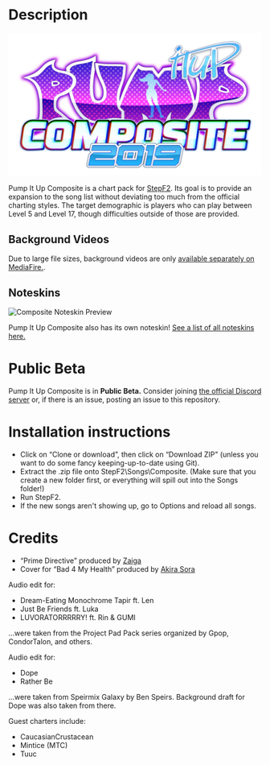 # Description

![Pump It Up Composite 2019 Logo](https://github.com/JapanYoshi/PIUComposite/raw/master/logo.png)

Pump It Up Composite is a chart pack for [StepF2](stepf2.blogspot.com). Its goal is to provide an expansion to the song list without deviating too much from the official charting styles. The target demographic is players who can play between Level 5 and Level 17, though difficulties outside of those are provided.

## Background Videos

Due to large file sizes, background videos are only [available separately on MediaFire.](http://www.mediafire.com/folder/97il513n5iaxn/Pump_It_Up_Composite).

## Noteskins

![Composite Noteskin Preview](https://cdn.discordapp.com/attachments/306593965963214858/416092295129989121/UpLeft_Tap_Note_4x1_doubleres.png)

Pump It Up Composite also has its own noteskin! [See a list of all noteskins here.](http://fizzystack.web.fc2.com/stepmania/noteskins.html)

# Public Beta

Pump It Up Composite is in **Public Beta.** Consider joining [the official Discord server](https://invite.gg/piu) or, if there is an issue, posting an issue to this repository.

# Installation instructions

* Click on “Clone or download”, then click on “Download ZIP" (unless you want to do some fancy keeping-up-to-date using Git).
* Extract the .zip file onto StepF2\Songs\Composite.
(Make sure that you create a new folder first, or everything will spill out into the Songs folder!)
* Run StepF2.
* If the new songs aren't showing up, go to Options and reload all songs.

# Credits

* “Prime Directive” produced by [Zaiga](https://soundcloud.com/zaiga_makina)
* Cover for “Bad 4 My Health” produced by [Akira Sora](https://soundcloud.com/sora-akira-edm)

Audio edit for:

* Dream-Eating Monochrome Tapir ft. Len
* Just Be Friends ft. Luka
* LUVORATORRRRRY! ft. Rin & GUMI

...were taken from the Project Pad Pack series organized by Gpop, CondorTalon, and others.

Audio edit for:

* Dope
* Rather Be

...were taken from Speirmix Galaxy by Ben Speirs. Background draft for Dope was also taken from there.

Guest charters include:

* CaucasianCrustacean
* Mintice (MTC)
* Tuuc